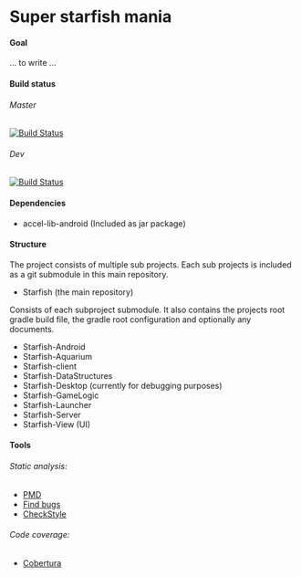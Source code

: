 Super starfish mania
====================

#### Goal
... to write ...

#### Build status

###### Master
[![Build Status](https://travis-ci.org/foresterre/ContextProject.svg?branch=master)]()

###### Dev
[![Build Status](https://travis-ci.org/foresterre/ContextProject.svg?branch=dev)]()

#### Dependencies

* accel-lib-android (Included as jar package)

#### Structure

The project consists of multiple sub projects. Each sub projects is included as 
a git submodule in this main repository.

* Starfish (the main repository)

Consists of each subproject submodule. It also contains the projects root gradle
build file, the gradle root configuration and optionally any documents.

* Starfish-Android
* Starfish-Aquarium
* Starfish-client
* Starfish-DataStructures
* Starfish-Desktop (currently for debugging purposes)
* Starfish-GameLogic 
* Starfish-Launcher
* Starfish-Server
* Starfish-View (UI)



#### Tools

###### Static analysis:
* [PMD](http://pmd.sourceforge.net/)
* [Find bugs](http://findbugs.sourceforge.net/)
* [CheckStyle](http://checkstyle.sourceforge.net/)

###### Code coverage:
* [Cobertura](http://cobertura.github.io/cobertura/)